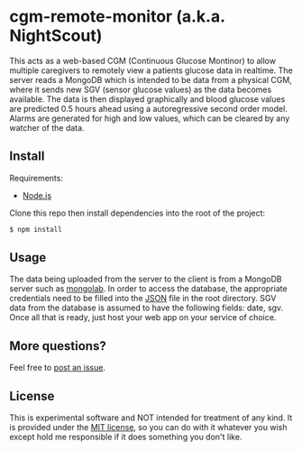 cgm-remote-monitor (a.k.a. NightScout)
======================================

This acts as a web-based CGM (Continuous Glucose Montinor) to allow multiple caregivers to remotely view a patients glucose data in realtime.  The server reads a MongoDB which is intended to be data from a physical CGM, where it sends new SGV (sensor glucose values) as the data becomes available.  The data is then displayed graphically and blood glucose values are predicted 0.5 hours ahead using a autoregressive second order model.  Alarms are generated for high and low values, which can be cleared by any watcher of the data.

Install
---------------

Requirements:

- [Node.js](http://nodejs.org/)

Clone this repo then install dependencies into the root of the project:

```bash
$ npm install
```

Usage
---------------

The data being uploaded from the server to the client is from a MongoDB server such as [mongolab][mongodb].  In order to access the database, the appropriate credentials need to be filled into the [JSON][json] file in the root directory.  SGV data from the database is assumed to have the following fields: date, sgv.  Once all that is ready, just host your web app on your service of choice.

[mongodb]: https://mongolab.com
[json]: https://github.com/rnpenguin/cgm-remote-monitor/blob/master/database_configuration.json

More questions?
---------------

Feel free to [post an issue][issues].

[issues]: https://github.com/rnpenguin/cgm-remote-monitor/issues

License
---------------

This is experimental software and NOT intended for treatment of any kind. It is provided under the [MIT license][mit], so you can do with it whatever you wish except hold me responsible if it does something you don't like.

[mit]: http://www.opensource.org/licenses/mit-license.php
